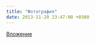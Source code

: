 ```yaml
---
title: "Фотография"
date: 2013-11-20 23:47:00 +0300
---
```



[Вложение](/assets/vk_photos/4/hBIwh-TpWgo.jpg)
